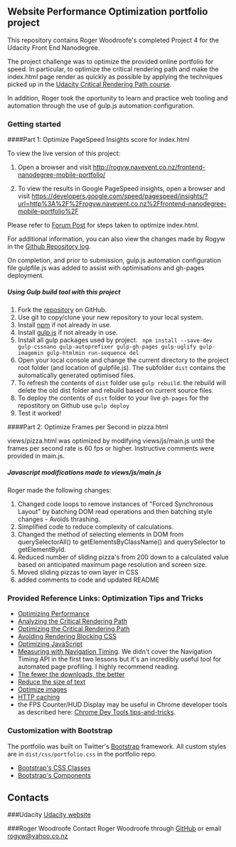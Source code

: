 ## Website Performance Optimization portfolio project

This repository contains Roger Woodroofe's completed Project 4 for the Udacity Front End Nanodegree.

The project challenge was to optimize the provided online portfolio for speed. In particular, to optimize the critical rendering path and make the index.html page render as quickly as possible by applying the techniques picked up in the [Udacity Critical Rendering Path course](https://www.udacity.com/course/ud884).

In addition, Roger took the oportunity to learn and practice web tooling and automation through the use of gulp.js automation configuration.

### Getting started

####Part 1: Optimize PageSpeed Insights score for index.html

To view the live version of this project:

1. Open a browser and visit http://rogyw.navevent.co.nz/frontend-nanodegree-mobile-portfolio/

1. To view the results in Google PageSpeed insights, open a browser and visit https://developers.google.com/speed/pagespeed/insights/?url=http%3A%2F%2Frogyw.navevent.co.nz%2Ffrontend-nanodegree-mobile-portfolio%2F

Please refer to [Forum Post](https://discussions.udacity.com/t/optimized-portfolios-all-cohorts/949/14?u=rogyw) for steps taken to optimize index.html.

For additional information, you can also view the changes made by Rogyw in the [Github Repository log](https://github.com/rogyw/frontend-nanodegree-mobile-portfolio/commits/master).

On completion, and prior to submission, gulp.js automation configuration file gulpfile.js was added to assist with optimisations and gh-pages deployment.

##### Using Gulp build tool with this project

1. Fork the [repository](https://github.com/rogyw/frontend-nanodegree-mobile-portfolio.git) on GitHub.
1. Use git to copy/clone your new repository to your local system.
1. Install [npm](https://docs.npmjs.com/getting-started/installing-node) if not already in use.
1. Install [gulp.js](http://gulpjs.com/) if not already in use.
1. Install all gulp packages used by project.
``` npm install --save-dev gulp-cssnano gulp-autoprefixer gulp-gh-pages gulp-uglify gulp-imagemin gulp-htmlmin run-sequence del```
1. Open your local console and change the current directory to the project root folder (and location of gulpfile.js). The subfolder `dist` contains the automatically generated optimised files.
1. To refresh the contents of `dist` folder use `gulp rebuild`.  the rebuild will delete the old dist folder and rebuild based on current source files.
1. To deploy the contents of `dist` folder to your live `gh-pages` for the repostitory on Github use `gulp deploy`
1. Test it worked!

####Part 2: Optimize Frames per Second in pizza.html

views/pizza.html was optimized by modifying views/js/main.js until the frames per second rate is 60 fps or higher. Instructive comments were provided in main.js.

##### Javascript modifications made to views/js/main.js
Roger made the following changes:

1. Changed code loops to remove instances of "Forced Synchronous Layout" by batching DOM read operations and then batching style changes - Avoids thrashing.
1. Simplified code to reduce complexity of calculations.
1. Changed the method of selecting elements in DOM from querySelectorAll() to getElementsByClassName() and querySelector to getElementById.
1. Reduced number of sliding pizza's from 200 down to a calculated value based on anticipated maximum page resolution and screen size.
1. Moved sliding pizzas to own layer in CSS
1. added comments to code and updated README

### Provided Reference Links: Optimization Tips and Tricks
* [Optimizing Performance](https://developers.google.com/web/fundamentals/performance/ "web performance")
* [Analyzing the Critical Rendering Path](https://developers.google.com/web/fundamentals/performance/critical-rendering-path/analyzing-crp.html "analyzing crp")
* [Optimizing the Critical Rendering Path](https://developers.google.com/web/fundamentals/performance/critical-rendering-path/optimizing-critical-rendering-path.html "optimize the crp!")
* [Avoiding Rendering Blocking CSS](https://developers.google.com/web/fundamentals/performance/critical-rendering-path/render-blocking-css.html "render blocking css")
* [Optimizing JavaScript](https://developers.google.com/web/fundamentals/performance/critical-rendering-path/adding-interactivity-with-javascript.html "javascript")
* [Measuring with Navigation Timing](https://developers.google.com/web/fundamentals/performance/critical-rendering-path/measure-crp.html "nav timing api"). We didn't cover the Navigation Timing API in the first two lessons but it's an incredibly useful tool for automated page profiling. I highly recommend reading.
* <a href="https://developers.google.com/web/fundamentals/performance/optimizing-content-efficiency/eliminate-downloads.html">The fewer the downloads, the better</a>
* <a href="https://developers.google.com/web/fundamentals/performance/optimizing-content-efficiency/optimize-encoding-and-transfer.html">Reduce the size of text</a>
* <a href="https://developers.google.com/web/fundamentals/performance/optimizing-content-efficiency/image-optimization.html">Optimize images</a>
* <a href="https://developers.google.com/web/fundamentals/performance/optimizing-content-efficiency/http-caching.html">HTTP caching</a>
* the FPS Counter/HUD Display may be useful in Chrome developer tools as described here: [Chrome Dev Tools tips-and-tricks](https://developer.chrome.com/devtools/docs/tips-and-tricks).

### Customization with Bootstrap
The portfolio was built on Twitter's <a href="http://getbootstrap.com/">Bootstrap</a> framework. All custom styles are in `dist/css/portfolio.css` in the portfolio repo.

* <a href="http://getbootstrap.com/css/">Bootstrap's CSS Classes</a>
* <a href="http://getbootstrap.com/components/">Bootstrap's Components</a>

## Contacts

###Udacity
[Udacity website](https://www.udacity.com/)

###Roger Woodroofe
Contact Roger Woodroofe through [GitHub](https://github.com/rogyw) or email [rogyw@yahoo.co.nz](mailto:rogyw@yahoo.co.nz)
